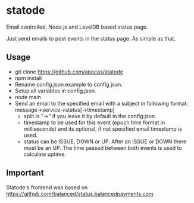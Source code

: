 statode
==================

Email controlled, Node.js and LevelDB based status page.

Just send emails to post events in the status page. As simple as that.

## Usage

* git clone https://github.com/apocas/statode
* npm install
* Rename config.json.example to config.json.
* Setup all variables in config.json.
* node main
* Send an email to the specified email with a subject in following format: message->service->status[->timestamp]
    * split is "->" if you leave it by default in the config.json
    * timestamp to be used for this event (epoch time format in milliseconds) and its optional, if not specified email timestamp is used.
    * status can be ISSUE, DOWN or UP. After an ISSUE or DOWN there must be an UP. The time passed between both events is used to calculate uptime.

## Important

Statode's frontend was based on https://github.com/balanced/status.balancedpayments.com
